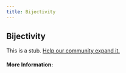 ```yaml
---
title: Bijectivity
---
```


## Bijectivity

This is a stub. [Help our community expand it.](https://github.com/freeCodeCamp/guide-articles/tree/master/articles/Math/Functions/Bijectivity/index.md)

<!-- The article goes here, in GitHub-flavored Markdown. Feel free to add YouTube videos, images, and CodePen/JSBin embeds  -->

#### More Information:
<!-- Please add any articles you think might be helpful to read before writing the article -->


